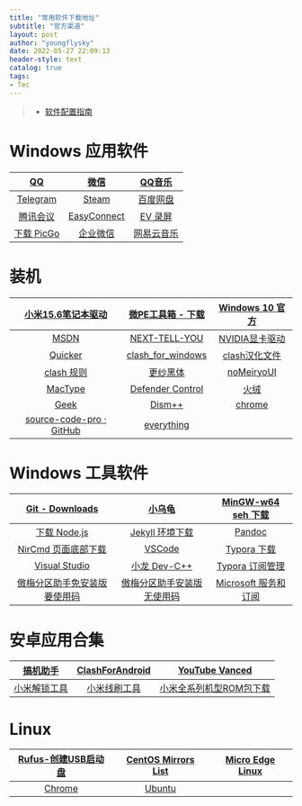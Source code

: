 ```yaml
---
title: "常用软件下载地址"
subtitle: "官方渠道"
layout: post
author: "youngflysky"
date: 2022-05-27 22:09:13
header-style: text
catalog: true
tags:
- Tec
---
```


>- [软件配置指南](https://youngflysky.fun/2022/07/11/%E8%A3%85%E6%9C%BA%E9%85%8D%E7%BD%AE%E8%AF%B4%E6%98%8E/)

# Windows 应用软件

|        [QQ](https://im.qq.com/index/#downloadAnchor)        |                [微信](https://weixin.qq.com/)                | [QQ音乐](https://y.qq.com/download/welcome_pc_v15/index.html?ADTAG=YQQ) |
| :---------------------------------------------------------: | :----------------------------------------------------------: | :----------------------------------------------------------: |
|          [Telegram](https://desktop.telegram.org/)          | [Steam ](https://store.steampowered.com/about/Steam?l=schinese) |          [百度网盘](https://pan.baidu.com/download)          |
|     [腾讯会议](https://source.meeting.qq.com/download/)     | [EasyConnect](https://vpn.shiep.edu.cn/com/installClient.html#auto-common) |               [EV 录屏](https://www.ieway.cn/)               |
| [下载 PicGo](https://github.com/Molunerfinn/PicGo/releases) |    [企业微信](https://work.weixin.qq.com/#indexDownload)     |        [网易云音乐](https://music.163.com/#/download)        |

# 装机

| [小米15.6笔记本驱动](https://www.mi.com/service/bijiben/drivers/15) |  [微PE工具箱 - 下载](https://www.wepe.com.cn/download.html)  | [Windows 10 官方](https://www.microsoft.com/zh-cn/software-download/windows10%20) |
| :----------------------------------------------------------: | :----------------------------------------------------------: | :----------------------------------------------------------: |
|              [MSDN](https://msdn.itellyou.cn/)               |     [NEXT-TELL-YOU](https://next.itellyou.cn/Original/#)     | [NVIDIA显卡驱动](https://www.nvidia.cn/Download/index.aspx?lang=cn) |
|         [ Quicker](https://getquicker.net/Download)          | [clash_for_windows](https://github.com/Fndroid/clash_for_windows_pkg/releases) | [clash汉化文件](https://sabrinathings.lanzoui.com/b01hweblc) |
| [clash 规则](https://github.com/youngflysky/Typora/blob/main/Post%E2%80%94doc/%E9%A2%84%E5%A4%84%E7%90%86%E9%85%8D%E7%BD%AE.txt) | [更纱黑体](https://github.com/be5invis/Sarasa-Gothic/releases) | [noMeiryoUI ](https://github.com/Tatsu-syo/noMeiryoUI/releases) |
|             [MacType](https://www.mactype.net/)              | [Defender Control](https://www.sordum.org/downloads/?st-defender-control) |         [火绒](https://www.huorong.cn/person5.html)          |
|        [Geek](https://geekuninstaller.pro/download/)         | [Dism++](https://github.com/Chuyu-Team/Dism-Multi-language/releases/tag/v10.1.1002.1) |     [chrome](https://www.google.com/intl/zh-CN/chrome/)      |
| [source-code-pro · GitHub](https://github.com/adobe-fonts/source-code-pro/releases) |        [everything](https://www.voidtools.com/zh-cn/)        |                                                              |

# Windows 工具软件

|       [Git - Downloads](https://git-scm.com/downloads)       |         [小乌龟](https://tortoisegit.org/download/)          | [MinGW-w64 seh 下载](https://sourceforge.net/projects/mingw-w64/files/mingw-w64/mingw-w64-release/) |
| :----------------------------------------------------------: | :----------------------------------------------------------: | :----------------------------------------------------------: |
|     [下载  Node.js](https://nodejs.org/zh-cn/download/)      |   [Jekyll 环境下载](https://rubyinstaller.org/downloads/)    |         [Pandoc](https://pandoc.org/installing.html)         |
| [NirCmd 页面底部下载](http://www.nirsoft.net/utils/nircmd.html) |       [VSCode](https://code.visualstudio.com/download)       |              [Typora  下载](https://typora.io/)              |
| [Visual Studio](https://visualstudio.microsoft.com/zh-hans/vs/older-downloads/) |           [小龙 Dev-C++](https://devcpp.gitee.io/)           | [Typora 订阅管理](https://secure.2co.com/myaccount/?version=new) |
| [傲梅分区助手免安装版要使用码](https://www.disktool.cn/download.html) | [傲梅分区助手安装版无使用码](https://www.disktool.cn/download-adfree.html) | [Microsoft 服务和订阅](https://account.microsoft.com/services) |

# 安卓应用合集

|            [搞机助手](https://lsdy.top/gjzs)             | [ClashForAndroid](https://github.com/Kr328/ClashForAndroid/releases) |         [YouTube Vanced](https://youtubevanced.com/)         |
| :------------------------------------------------------: | :----------------------------------------------------------: | :----------------------------------------------------------: |
| [小米解锁工具](http://www.miui.com/unlock/download.html) | [小米线刷工具](http://bigota.d.miui.com/tools/MiFlashSetup201612220.msi) | [小米全系列机型ROM包下载](https://web.vip.miui.com/page/info/mio/mio/detail?postId=5896315&app_version=dev.20220427&ref=share&channel=Share) |

# Linux

|     [Rufus-创建USB启动盘](https://rufus.ie/zh/)     | [CentOS Mirrors List](http://isoredirect.centos.org/centos/7/isos/x86_64/) | [Micro Edge Linux](https://www.microsoft.com/zh-cn/edge#evergreen) |
| :-------------------------------------------------: | :----------------------------------------------------------: | :----------------------------------------------------------: |
| [Chrome](https://www.google.com/intl/zh-CN/chrome/) |       [Ubuntu](https://cn.ubuntu.com/download/desktop)       |                                                              |

